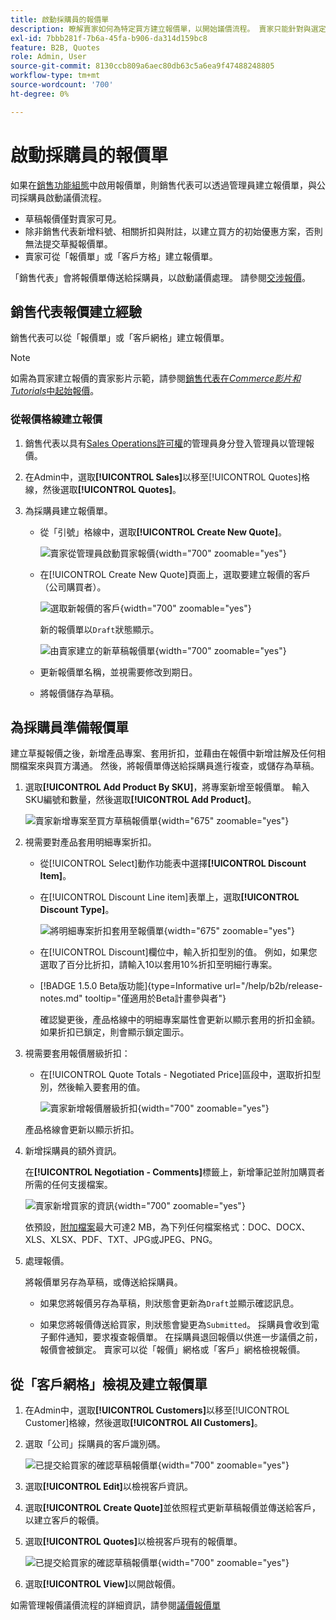```yaml
---
title: 啟動採購員的報價單
description: 瞭解賣家如何為特定買方建立報價單，以開始議價流程。 賣家只能針對與選定網站上公司帳戶相關聯的客戶提交報價。
exl-id: 7bbb281f-7b6a-45fa-b906-da314d159bc8
feature: B2B, Quotes
role: Admin, User
source-git-commit: 8130ccb809a6aec80db63c5a6ea9f47488248805
workflow-type: tm+mt
source-wordcount: '700'
ht-degree: 0%

---
```


# 啟動採購員的報價單

如果在[銷售功能組態](configure-quotes.md)中啟用報價單，則銷售代表可以透過管理員建立報價單，與公司採購員啟動議價流程。

- 草稿報價僅對賣家可見。
- 除非銷售代表新增料號、相關折扣與附註，以建立買方的初始優惠方案，否則無法提交草擬報價單。
- 賣家可從「報價單」或「客戶方格」建立報價單。

「銷售代表」會將報價單傳送給採購員，以啟動議價處理。 請參閱[交涉報價](quote-price-negotiation.md)。

## 銷售代表報價建立經驗

銷售代表可以從「報價單」或「客戶網格」建立報價單。

>[!NOTE]
>
>如需為買家建立報價的賣家影片示範，請參閱[銷售代表在&#x200B;_Commerce影片和Tutorials_&#x200B;中起始報價](https://experienceleague.adobe.com/docs/commerce-learn/tutorials/b2b/b2b-quote/sales-rep-initiates-quote.html)。

### 從報價格線建立報價

1. 銷售代表以具有[Sales Operations許可權](../systems/permissions.md)的管理員身分登入管理員以管理報價。

1. 在Admin中，選取&#x200B;**[!UICONTROL Sales]**&#x200B;以移至[!UICONTROL Quotes]格線，然後選取&#x200B;**[!UICONTROL Quotes]**。

1. 為採購員建立報價單。

   - 從「引號」格線中，選取&#x200B;**[!UICONTROL Create New Quote]**。

     ![賣家從管理員啟動買家報價](./assets/quote-draft-from-admin.png){width="700" zoomable="yes"}

   - 在[!UICONTROL Create New Quote]頁面上，選取要建立報價的客戶（公司購買者）。

     ![選取新報價的客戶](./assets/quote-draft-from-admin-select-buyer.png){width="700" zoomable="yes"}

     新的報價單以`Draft`狀態顯示。

     ![由賣家建立的新草稿報價單](./assets/quote-create-by-seller.png){width="700" zoomable="yes"}

   - 更新報價單名稱，並視需要修改到期日。

   - 將報價儲存為草稿。

## 為採購員準備報價單

建立草擬報價之後，新增產品專案、套用折扣，並藉由在報價中新增註解及任何相關檔案來與買方溝通。 然後，將報價單傳送給採購員進行複查，或儲存為草稿。

1. 選取&#x200B;**[!UICONTROL Add Product By SKU]**，將專案新增至報價單。 輸入SKU編號和數量，然後選取&#x200B;**[!UICONTROL Add Product]**。

   ![賣家新增專案至買方草稿報價單](./assets/quote-draft-add-items.png){width="675" zoomable="yes"}

1. 視需要對產品套用明細專案折扣。

   - 從[!UICONTROL Select]動作功能表中選擇&#x200B;**[!UICONTROL Discount Item]**。

   - 在[!UICONTROL Discount Line item]表單上，選取&#x200B;**[!UICONTROL Discount Type]**。

     ![將明細專案折扣套用至報價單](./assets/quote-discount-line-item.png){width="675" zoomable="yes"}

   - 在[!UICONTROL Discount]欄位中，輸入折扣型別的值。 例如，如果您選取了百分比折扣，請輸入10以套用10%折扣至明細行專案。

   - [!BADGE 1.5.0 Beta版功能]{type=Informative url="/help/b2b/release-notes.md" tooltip="僅適用於Beta計畫參與者"}

     確認變更後，產品格線中的明細專案屬性會更新以顯示套用的折扣金額。 如果折扣已鎖定，則會顯示鎖定圖示。

1. 視需要套用報價層級折扣：

   - 在[!UICONTROL Quote Totals - Negotiated Price]區段中，選取折扣型別，然後輸入要套用的值。

     ![賣家新增報價層級折扣](./assets/quote-draft-total-discount.png){width="700" zoomable="yes"}

   產品格線會更新以顯示折扣。

1. 新增採購員的額外資訊。

   在&#x200B;**[!UICONTROL Negotiation - Comments]**&#x200B;標籤上，新增筆記並附加購買者所需的任何支援檔案。

   ![賣家新增買家的資訊](./assets/quote-draft-add-info-for-buyer.png){width="700" zoomable="yes"}

   依預設，[附加檔案](configure-quotes.md)最大可達2 MB，為下列任何檔案格式：DOC、DOCX、XLS、XLSX、PDF、TXT、JPG或JPEG、PNG。

1. 處理報價。

   將報價單另存為草稿，或傳送給採購員。

   - 如果您將報價另存為草稿，則狀態會更新為`Draft`並顯示確認訊息。

   - 如果您將報價傳送給買家，則狀態會變更為`Submitted`。 採購員會收到電子郵件通知，要求複查報價單。 在採購員退回報價以供進一步議價之前，報價會被鎖定。 賣家可以從「報價」網格或「客戶」網格檢視報價。

## 從「客戶網格」檢視及建立報價單

1. 在Admin中，選取&#x200B;**[!UICONTROL Customers]**&#x200B;以移至[!UICONTROL Customer]格線，然後選取&#x200B;**[!UICONTROL All Customers]**。

1. 選取「公司」採購員的客戶識別碼。

   ![已提交給買家的確認草稿報價單](./assets/quote-view-customer-quotes.png){width="700" zoomable="yes"}

1. 選取&#x200B;**[!UICONTROL Edit]**&#x200B;以檢視客戶資訊。

1. 選取&#x200B;**[!UICONTROL Create Quote]**&#x200B;並依照程式更新草稿報價並傳送給客戶，以建立客戶的報價。

1. 選取&#x200B;**[!UICONTROL Quotes]**&#x200B;以檢視客戶現有的報價單。

   ![已提交給買家的確認草稿報價單](./assets/quote-list-from-customer-information.png){width="700" zoomable="yes"}

1. 選取&#x200B;**[!UICONTROL View]**&#x200B;以開啟報價。

如需管理報價議價流程的詳細資訊，請參閱[議價報價單](quote-price-negotiation.md)
